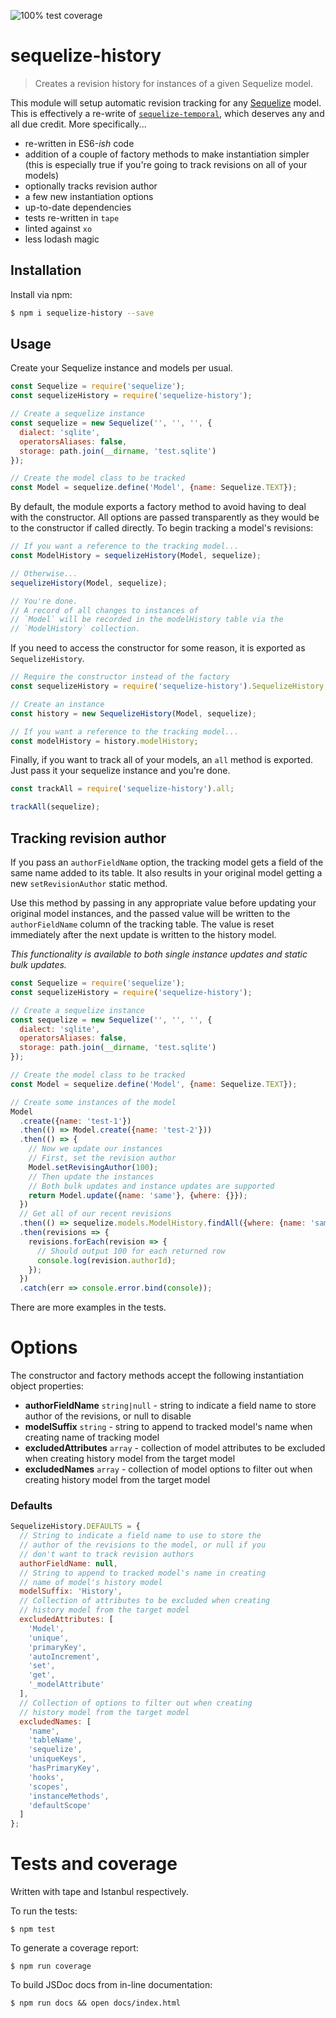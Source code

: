 ![100% test coverage](https://img.shields.io/badge/coverage-100%25-brightgreen.svg)

# sequelize-history
> Creates a revision history for instances of a given Sequelize model.

This module will setup automatic revision tracking for any [Sequelize](https://github.com/sequelize/sequelize) model.
This is effectively a re-write of [`sequelize-temporal`](https://github.com/bonaval/sequelize-temporal), which deserves any and all due credit.
More specifically...

- re-written in ES6-_ish_ code 
- addition of a couple of factory methods to make instantiation simpler (this is especially true if you're going to track revisions on all of your models)
- optionally tracks revision author
- a few new instantiation options
- up-to-date dependencies
- tests re-written in `tape`
- linted against `xo`
- less lodash magic

## Installation
Install via npm:

```sh
$ npm i sequelize-history --save
```

## Usage
Create your Sequelize instance and models per usual.

```js
const Sequelize = require('sequelize');
const sequelizeHistory = require('sequelize-history');

// Create a sequelize instance
const sequelize = new Sequelize('', '', '', {
  dialect: 'sqlite',
  operatorsAliases: false,
  storage: path.join(__dirname, 'test.sqlite')
});

// Create the model class to be tracked
const Model = sequelize.define('Model', {name: Sequelize.TEXT});
```

By default, the module exports a factory method to avoid having to deal with the constructor.
All options are passed transparently as they would be to the constructor if called directly.
To begin tracking a model's revisions:

```js
// If you want a reference to the tracking model...
const ModelHistory = sequelizeHistory(Model, sequelize);

// Otherwise...
sequelizeHistory(Model, sequelize);

// You're done. 
// A record of all changes to instances of 
// `Model` will be recorded in the modelHistory table via the
// `ModelHistory` collection.
```

If you need to access the constructor for some reason, it is exported as `SequelizeHistory`.

```js
// Require the constructor instead of the factory
const sequelizeHistory = require('sequelize-history').SequelizeHistory;

// Create an instance
const history = new SequelizeHistory(Model, sequelize);

// If you want a reference to the tracking model...
const modelHistory = history.modelHistory;
```

Finally, if you want to track all of your models, an `all` method is exported.
Just pass it your sequelize instance and you're done.

```js
const trackAll = require('sequelize-history').all;

trackAll(sequelize);
```

## Tracking revision author
If you pass an `authorFieldName` option, the tracking model gets a field of the same name added to its table.
It also results in your original model getting a new `setRevisionAuthor` static method.

Use this method by passing in any appropriate value before updating your original model instances, and the passed value will be written to the `authorFieldName` column of the tracking table.
The value is reset immediately after the next update is written to the history model.

_This functionality is available to both single instance updates and static bulk updates._

```js
const Sequelize = require('sequelize');
const sequelizeHistory = require('sequelize-history');

// Create a sequelize instance
const sequelize = new Sequelize('', '', '', {
  dialect: 'sqlite',
  operatorsAliases: false,
  storage: path.join(__dirname, 'test.sqlite')
});

// Create the model class to be tracked
const Model = sequelize.define('Model', {name: Sequelize.TEXT});

// Create some instances of the model
Model
  .create({name: 'test-1'})
  .then(() => Model.create({name: 'test-2'}))
  .then(() => {
    // Now we update our instances
    // First, set the revision author
    Model.setRevisingAuthor(100);
    // Then update the instances
    // Both bulk updates and instance updates are supported
    return Model.update({name: 'same'}, {where: {}});
  })
  // Get all of our recent revisions
  .then(() => sequelize.models.ModelHistory.findAll({where: {name: 'same'}}))
  .then(revisions => {
    revisions.forEach(revision => {
      // Should output 100 for each returned row
      console.log(revision.authorId);
    });
  })
  .catch(err => console.error.bind(console));
```

There are more examples in the tests.


# Options
The constructor and factory methods accept the following instantiation object properties:
- **authorFieldName** `string|null` - string to indicate a field name to store author of the revisions, or null to disable
- **modelSuffix** `string` - string to append to tracked model's name when creating name of tracking model
- **excludedAttributes** `array` - collection of model attributes to be excluded when creating history model from the target model
- **excludedNames** `array` - collection of model options to filter out when creating history model from the target model

### Defaults

```js
SequelizeHistory.DEFAULTS = {
  // String to indicate a field name to use to store the
  // author of the revisions to the model, or null if you
  // don't want to track revision authors
  authorFieldName: null,
  // String to append to tracked model's name in creating
  // name of model's history model
  modelSuffix: 'History',
  // Collection of attributes to be excluded when creating
  // history model from the target model
  excludedAttributes: [
    'Model',
    'unique',
    'primaryKey',
    'autoIncrement',
    'set',
    'get',
    '_modelAttribute'
  ],
  // Collection of options to filter out when creating
  // history model from the target model
  excludedNames: [
    'name',
    'tableName',
    'sequelize',
    'uniqueKeys',
    'hasPrimaryKey',
    'hooks',
    'scopes',
    'instanceMethods',
    'defaultScope'
  ]
};
```

# Tests and coverage
Written with tape and Istanbul respectively.

To run the tests:
```
$ npm test
```

To generate a coverage report:
```
$ npm run coverage
```

To build JSDoc docs from in-line documentation:
```
$ npm run docs && open docs/index.html
```
